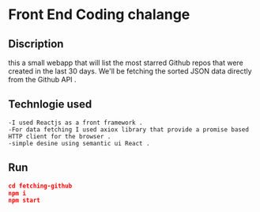 # Front End Coding chalange 
## Discription
this a small webapp that will list the most starred Github repos that were created in the last 30 days. We'll be fetching the sorted JSON data directly from the Github API .
## Technlogie used 
    -I used Reactjs as a front framework .
    -For data fetching I used axiox library that provide a promise based HTTP client for the browser .
    -simple desine using semantic ui React .



## Run

```json
cd fetching-github
npm i
npm start
```

